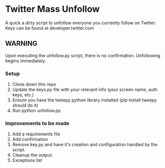 # Twitter Mass Unfollow
A quick a dirty script to unfollow everyone you currently follow on Twitter.
Keys can be found at developer.twitter.com

## WARNING
Upon executing the unfollow.py script, there is no confirmation. Unfollowing begins immediately.

### Setup
1) Clone down this repo
2) Update the keys.py file with your relevant info (your screen name, auth keys, etc.)
3) Ensure you have the tweepy python library installed (pip install tweepy should do it)
4) Run python unfollow.py. 

### Improvements to be made
1) Add a requirements file
2) Add confirmation
3) Remove key.py and have it's creation and configuration handled by the script.
4) Cleanup the output.
5) Exceptions list

